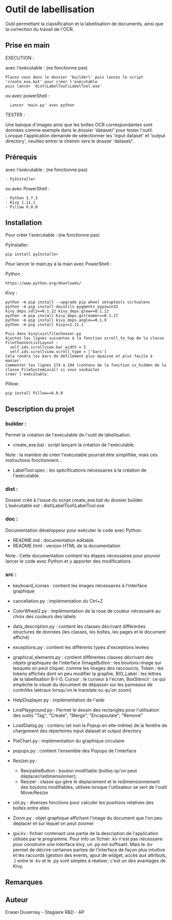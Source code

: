 # Outil de labellisation

Outil permettant la classification et la labellisation de documents, ainsi que la correction du travail de l'OCR.


## Prise en main

EXECUTION :

avec l'exécutable : (ne fonctionne pas)

    Placez vous dans le dossier 'builder\' puis lancez le script 'create_exe.bat' pour créer l'exécutable
    puis lancer 'dist\LabelTool\LabelTool.exe'

ou avec powerShell :

	  Lancer 'main.py' avec python

TESTER :

Une banque d'images ainsi que les boîtes OCR correspondantes sont données comme exemple dans le dossier 'dataset/' pour tester l'outil.
Lorsque l'application demande de sélectionner les 'input dataset' et 'output directory', veuillez entrer le chemin vers le dossier 'dataset/'.

## Prérequis

  avec l'exécutable : (ne fonctionne pas)
  
    - PyInstaller
    
  ou avec PowerShell :
  
    - Python 3.7.3
    - Kivy 1.11.1
    - Pillow 6.0.0
  

## Installation

Pour créer l'exécutable : (ne fonctionne pas)

PyInstaller:

    pip install pyInstaller

Pour lancer le main.py à la main avec PowerShell :

Python : 

    https://www.python.org/downloads/

Kivy : 

    python -m pip install --upgrade pip wheel setuptools virtualenv
    python -m pip install docutils pygments pypiwin32 kivy_deps.sdl2==0.1.22 kivy_deps.glew==0.1.12
    python -m pip install kivy_deps.gstreamer==0.1.17
    python -m pip install kivy_deps.angle==0.1.9
    python -m pip install kivy==1.11.1

    Puis dans kivy\uix\filechooser.py
    Ajoutez les lignes suivantes à la fonction scroll_to_top de la classe FileChooserListLayout :
      self.ids.scrollview.bar_width = 5
      self.ids.scrollview.scroll_type = ['bars']
    Cela rendra les bars de défilement plus épaisse et plus facile à manier.
    Commenter les lignes 174 à 184 (contenu de la fonction is_hidden de la classe FileSystemLocal) si vous souhaitez
    créer l'exécutable.
    
Pillow:

    pip install Pillow==6.0.0
    

## Description du projet

### builder :

Permet la création de l'exécutable de l'outil de labellisation.

* create_exe.bat : script lançant la création de l'exécutable.

Note : la manière de créer l'exécutable pourrait être simplifiée, mais ces instructions fonctionnent...

* LabelTool.spec : les spécifications nécessaires à la création de l'exécutable.

### dist :

Dossier créé à l'issue du script create_exe.bat du dossier builder.
L'exécutable est : dist\LabelTool\LabelTool.exe

### doc :

Documentation développeur pour exécuter le code avec Python.

* README.md : documentation éditable
* README.html : version HTML de la documentation

Note : Cette documentation contient les étapes nécessaires pour pouvoir lancer le code avec Python et y apporter des modifications.

### src :

* keyboard_icones : contient les images nécessaires à l'interface graphique

* cancellation.py : implémentation du Ctrl+Z

* ColorWheel2.py : implémentation de la roue de couleur nécessaire au choix des couleurs des labels

* data_description.py : contient les classes décrivant différentes structures de données (les classes, les boîtes, les pages et le document affiché)

* exceptions.py : contient les différents types d'exceptions levées
* graphical_elements.py : contient différentes classes décrivant des objets graphiques de l'interface (ImageButton : les boutons-image sur lesquels on peut cliquer, comme les images des raccourcis, Token : les tokens affichés dont on peu modifier la graphie, BIO_Label : les lettres de la labellisation B-I-O, Cursor : le curseur à l'écran, BoxStencil : ce qui empêche le visuel du document de dépasser sur les panneaux de contrôles latéraux lorsqu'on le translate ou qu'on zoom)
* HelpDisplayer.py : implémentation de l'aide
* LinePlayground.py : Permet le dessin des rectangles pour l'utilisation des outils "Tag", "Create", "Merge", "Encapsulate", "Remove"
* LoadDialog.py : contenu (et non la Popup en elle-même) de la fenêtre de chargement des répertoires input dataset et output directory
* PieChart.py : implémentation du graphique circulaire
* popups.py : contient l'ensemble des Popups de l'interface
* Resizer.py : 
    * ResizableButton : bouton modifiable (boîtes qu'on peut déplacer/redimensionner);
    * Resizer : classe qui gère le déplacement et le redimensionnement des boutons modifiables, utilisée lorsque l'utilisateur se sert de l'outil Move/Resize
* util.py : diverses fonctions pour calculer les positions relatives des boîtes entre elles
* Zoom.py : objet graphique affichant l'image du document que l'on peu déplacer et sur lequel on peut zoomer
* gui.kv : fichier contenant une partie de la description de l'application utilisée par le programme. Pour info un fichier .kv n'est pas nécessaire pour construire une interface kivy, un .py est suffisant. Mais le .kv permet de décrire certaines parties de l'interface de façon plus intuitive et les raccords (gestion des events, ajout de widget, accès aux attributs, .) entre le .kv et le .py sont simples à réaliser; c'est un des avantages de Kivy.


## Remarques



## Auteur

Erwan Duvernay - Stagiaire R&D - AP

